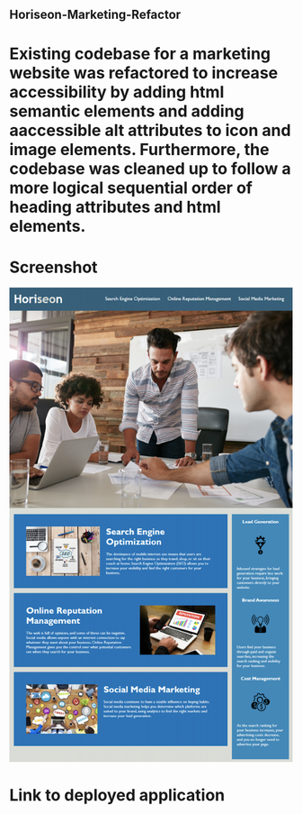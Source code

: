 ## Horiseon-Marketing-Refactor

# Existing codebase for a marketing website was refactored to increase accessibility by adding html semantic elements and adding aaccessible alt attributes to icon and image elements. Furthermore, the codebase was cleaned up to follow a more logical sequential order of heading attributes and html elements. 

# Screenshot 

![](./assets/images/horiseon.png)

# Link to deployed application


